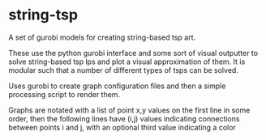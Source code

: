 # string-tsp
A set of gurobi models for creating string-based tsp art.

These use the python gurobi interface and some sort of visual outputter to solve string-based tsp lps and plot a visual approximation of them. It is modular such that a number of different types of tsps can be solved.

Uses gurobi to create graph configuration files and then a simple processing script to render them.

Graphs are notated with a list of point x,y values on the first line in some order, then the following lines have (i,j) values indicating connections between points i and j, with an optional third value indicating a color
